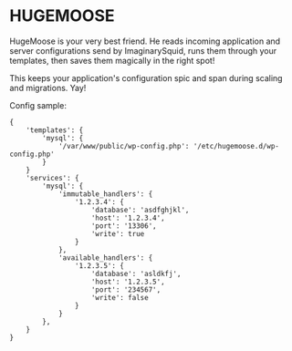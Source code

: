 # HUGEMOOSE

HugeMoose is your very best friend.  He reads incoming application and server configurations send by ImaginarySquid, runs them through your templates, then saves them magically in the right spot!  

This keeps your application's configuration spic and span during scaling and migrations.  Yay!

Config sample:
```
{
	'templates': {
		'mysql': {
			'/var/www/public/wp-config.php': '/etc/hugemoose.d/wp-config.php'
		}
	}
	'services': {
		'mysql': {
			'immutable_handlers': {
				'1.2.3.4': {
					'database': 'asdfghjkl',
					'host': '1.2.3.4',
					'port': '13306',
					'write': true
				}
			},
			'available_handlers': {
				'1.2.3.5': {
					'database': 'asldkfj',
					'host': '1.2.3.5',
					'port': '234567',
					'write': false
				}
			}
		},
	}
}

```